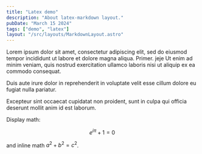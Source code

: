 ```yaml
---
title: "Latex demo"
description: "About latex-markdown layout."
pubDate: "March 15 2024"
tags: ["demo", "latex"]
layout: "/src/layouts/MarkdownLayout.astro"
---
```


Lorem ipsum dolor sit amet, consectetur adipiscing elit, sed do eiusmod tempor incididunt ut labore et dolore magna aliqua. Primer.
jeje
Ut enim ad minim veniam, quis nostrud exercitation ullamco laboris nisi ut aliquip ex ea commodo consequat. 

Duis aute irure dolor in reprehenderit in voluptate velit esse cillum dolore eu fugiat nulla pariatur. 

Excepteur sint occaecat cupidatat non proident, sunt in culpa qui officia deserunt mollit anim id est laborum.

Display math:
```math
e^{i\pi} + 1 = 0
```
and inline math $`a^2 + b^2 = c^2`$.
